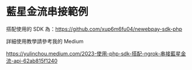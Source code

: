 # 藍星金流串接範例

搭配使用的 SDK 為：https://github.com/xup6m6fu04/newebpay-sdk-php

詳細使用教學請參考我的 Medium

https://yulinchou.medium.com/2023-使用-php-sdk-搭配-ngrok-串接藍星金流-api-62ab815f1240
